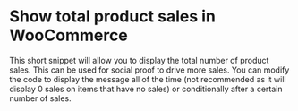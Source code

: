 # Show total product sales in WooCommerce

This short snippet will allow you to display the total number of product sales. This can be used for social proof to drive more sales. You can modify the code to display the message all of the time (not recommended as it will display 0 sales on items that have no sales) or conditionally after a certain number of sales.
